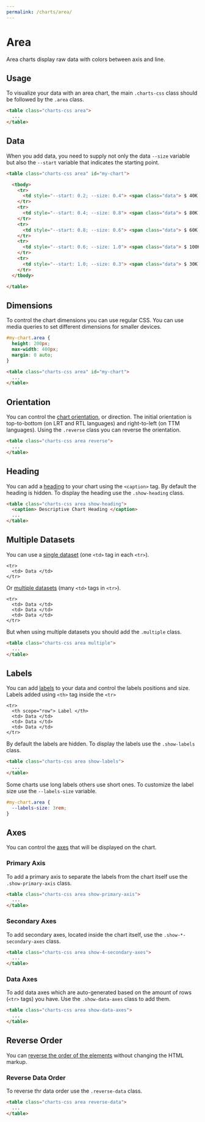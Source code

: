 ```yaml
---
permalink: /charts/area/
---
```


# Area

Area charts display raw data with colors between axis and line.

## Usage

To visualize your data with an area chart, the main `.charts-css` class should be followed by the `.area` class.

```html
<table class="charts-css area">
  ...
</table>
```

## Data

When you add data, you need to supply not only the data `--size` variable but also the `--start` variable that indicates the starting point.

```html
<table class="charts-css area" id="my-chart">

  <tbody>
    <tr>
      <td style="--start: 0.2; --size: 0.4"> <span class="data"> $ 40K </span> </td>
    </tr>
    <tr>
      <td style="--start: 0.4; --size: 0.8"> <span class="data"> $ 80K </span> </td>
    </tr>
    <tr>
      <td style="--start: 0.8; --size: 0.6"> <span class="data"> $ 60K </span> </td>
    </tr>
    <tr>
      <td style="--start: 0.6; --size: 1.0"> <span class="data"> $ 100K </span> </td>
    </tr>
    <tr>
      <td style="--start: 1.0; --size: 0.3"> <span class="data"> $ 30K </span> </td>
    </tr>
  </tbody>

</table>
```

<code-example code-example-id="area-example-1">
<template v-slot:css-code>
#area-example-1 {
  height: 200px;
  max-width: 400px;
  margin: 0 auto;
}
</template>
<template v-slot:html-code>
<table class="charts-css area hide-data" id="area-example-1">

  <caption> Area Example #1 </caption>

  <tbody>
    <tr>
      <td style="--start: 0.2; --size: 0.4"> <span class="data"> $ 40K </span> </td>
    </tr>
    <tr>
      <td style="--start: 0.4; --size: 0.8"> <span class="data"> $ 80K </span> </td>
    </tr>
    <tr>
      <td style="--start: 0.8; --size: 0.6"> <span class="data"> $ 60K </span> </td>
    </tr>
    <tr>
      <td style="--start: 0.6; --size: 1.0"> <span class="data"> $ 100K </span> </td>
    </tr>
    <tr>
      <td style="--start: 1.0; --size: 0.3"> <span class="data"> $ 30K </span> </td>
    </tr>
  </tbody>

</table>
</template>
</code-example>

## Dimensions

To control the chart dimensions you can use regular CSS. You can use media queries to set different dimensions for smaller devices.

```css
#my-chart.area {
  height: 200px;
  max-width: 400px;
  margin: 0 auto;
}
```

```html
<table class="charts-css area" id="my-chart">
  ...
</table>
```

<code-example code-example-id="area-example-2">
<template v-slot:css-code>
#area-example-2 {
  height: 200px;
  max-width: 400px;
  margin: 0 auto;
}
</template>
<template v-slot:html-code>
<table class="charts-css area" id="area-example-2">

  <caption> Area Example #2 </caption>

  <tbody>
    <tr>
      <td style="--start: 0.2; --size: 0.4"> </td>
    </tr>
    <tr>
      <td style="--start: 0.4; --size: 0.8"> </td>
    </tr>
    <tr>
      <td style="--start: 0.8; --size: 0.6"> </td>
    </tr>
    <tr>
      <td style="--start: 0.6; --size: 1.0"> </td>
    </tr>
    <tr>
      <td style="--start: 1.0; --size: 0.3"> </td>
    </tr>
  </tbody>

</table>
</template>
</code-example>

## Orientation

You can control the [chart orientation](../components/orientation/), or direction. The initial orientation is top-to-bottom (on LRT and RTL languages) and right-to-left (on TTM languages). Using the `.reverse` class you can reverse the orientation.

```html
<table class="charts-css area reverse">
  ...
</table>
```

<code-example code-example-id="area-example-3">
<template v-slot:css-code>
#area-example-3 {
  height: 200px;
  max-width: 400px;
  margin: 0 auto;
}
</template>
<template v-slot:html-code>
<table class="charts-css area reverse" id="area-example-3">

  <caption> Area Example #3 </caption>

  <tbody>
    <tr>
      <td style="--start: 0.2; --size: 0.4"> </td>
    </tr>
    <tr>
      <td style="--start: 0.4; --size: 0.8"> </td>
    </tr>
    <tr>
      <td style="--start: 0.8; --size: 0.6"> </td>
    </tr>
    <tr>
      <td style="--start: 0.6; --size: 1.0"> </td>
    </tr>
    <tr>
      <td style="--start: 1.0; --size: 0.3"> </td>
    </tr>
  </tbody>

</table>
</template>
</code-example>

## Heading

You can add a [heading](../components/heading/) to your chart using the `<caption>` tag. By default the heading is hidden. To display the heading use the `.show-heading` class.

```html
<table class="charts-css area show-heading">
  <caption> Descriptive Chart Heading </caption>
  ...
</table>
```

<code-example code-example-id="area-example-4">
<template v-slot:css-code>
#area-example-4 {
  height: 200px;
  max-width: 400px;
  margin: 0 auto;
}
</template>
<template v-slot:html-code>
<table class="charts-css area show-heading" id="area-example-4">

  <caption> Descriptive Chart Heading </caption>

  <tbody>
    <tr>
      <td style="--start: 0.2; --size: 0.4"> </td>
    </tr>
    <tr>
      <td style="--start: 0.4; --size: 0.8"> </td>
    </tr>
    <tr>
      <td style="--start: 0.8; --size: 0.6"> </td>
    </tr>
    <tr>
      <td style="--start: 0.6; --size: 1.0"> </td>
    </tr>
    <tr>
      <td style="--start: 1.0; --size: 0.3"> </td>
    </tr>
  </tbody>

</table>
</template>
</code-example>

## Multiple Datasets

You can use a [single dataset](../components/data/) (one `<td>` tag in each `<tr>`).

```html{2}
<tr>
  <td> Data </td>
</tr>
```

Or [multiple datasets](../components/datasets/) (many `<td>` tags in `<tr>`).

```html{2-4}
<tr>
  <td> Data </td>
  <td> Data </td>
  <td> Data </td>
</tr>
```

But when using multiple datasets you should add the `.multiple` class.

```html
<table class="charts-css area multiple">
  ...
</table>
```

<code-example code-example-id="area-example-5">
<template v-slot:css-code>
#area-example-5 {
  height: 200px;
  max-width: 400px;
  margin: 0 auto;
}
</template>
<template v-slot:html-code>
<table class="charts-css area multiple hide-data" id="area-example-5">

  <caption> Area Example #5 </caption>

  <tbody>
    <tr>
      <td style="--start:0.1; --size: 0.5;"> <span class="data"> 50 </span> </td>
      <td style="--start:0.0; --size: 0.2;"> <span class="data"> 20 </span> </td>
      <td style="--start:0.2; --size: 0.4;"> <span class="data"> 40 </span> </td>
    </tr>
    <tr>
      <td style="--start:0.5; --size: 0.8;"> <span class="data"> 80 </span> </td>
      <td style="--start:0.2; --size: 0.5;"> <span class="data"> 50 </span> </td>
      <td style="--start:0.4; --size: 0.1;"> <span class="data"> 10 </span> </td>
    </tr>
    <tr>
      <td style="--start:0.8; --size: 0.4;"> <span class="data"> 40 </span> </td>
      <td style="--start:0.5; --size: 0.3;"> <span class="data"> 30 </span> </td>
      <td style="--start:0.1; --size: 0.2;"> <span class="data"> 20 </span> </td>
    </tr>
  </tbody>

</table>
</template>
</code-example>

## Labels

You can add [labels](../components/labels/) to your data and control the labels positions and size. Labels added using `<th>` tag inside the `<tr>`

```html{2}
<tr>
  <th scope="row"> Label </th>
  <td> Data </td>
  <td> Data </td>
  <td> Data </td>
</tr>
```

By default the labels are hidden. To display the labels use the `.show-labels` class.

```html
<table class="charts-css area show-labels">
  ...
</table>
```

<v-row>

<code-example code-example-id="area-example-6">
<template v-slot:css-code>
#area-example-6 {
  height: 200px;
  max-width: 400px;
  margin: 0 auto;
}
</template>
<template v-slot:html-code>
<table class="charts-css area multiple hide-data show-labels" id="area-example-6">

  <caption> Area Example #6 </caption>

  <thead>
    <tr>
      <th scope="col"> Year </th>
      <th scope="col"> Progress 1 </th>
      <th scope="col"> Progress 2 </th>
      <th scope="col"> Progress 3 </th>
    </tr>
  </thead>

  <tbody>
    <tr>
      <th scope="row"> 2000 </th>
      <td style="--start:0.1; --size: 0.5;"> <span class="data"> 50 </span> </td>
      <td style="--start:0.0; --size: 0.2;"> <span class="data"> 20 </span> </td>
      <td style="--start:0.2; --size: 0.4;"> <span class="data"> 40 </span> </td>
    </tr>
    <tr>
      <th scope="row"> 2010 </th>
      <td style="--start:0.5; --size: 0.8;"> <span class="data"> 80 </span> </td>
      <td style="--start:0.2; --size: 0.5;"> <span class="data"> 50 </span> </td>
      <td style="--start:0.4; --size: 0.1;"> <span class="data"> 10 </span> </td>
    </tr>
    <tr>
      <th scope="row"> 2020 </th>
      <td style="--start:0.8; --size: 0.4;"> <span class="data"> 40 </span> </td>
      <td style="--start:0.5; --size: 0.3;"> <span class="data"> 30 </span> </td>
      <td style="--start:0.1; --size: 0.2;"> <span class="data"> 20 </span> </td>
    </tr>
  </tbody>

</table>
</template>
</code-example>

<code-example code-example-id="area-example-7">
<template v-slot:css-code>
#area-example-7 {
  height: 200px;
  max-width: 400px;
  margin: 0 auto;
}
</template>
<template v-slot:html-code>
<table class="charts-css area multiple hide-data show-labels reverse" id="area-example-7">

  <caption> Area Example #7 </caption>

  <thead>
    <tr>
      <th scope="col"> Year </th>
      <th scope="col"> Progress 1 </th>
      <th scope="col"> Progress 2 </th>
      <th scope="col"> Progress 3 </th>
    </tr>
  </thead>

  <tbody>
    <tr>
      <th scope="row"> 2000 </th>
      <td style="--start:0.1; --size: 0.5;"> <span class="data"> 50 </span> </td>
      <td style="--start:0.0; --size: 0.2;"> <span class="data"> 20 </span> </td>
      <td style="--start:0.2; --size: 0.4;"> <span class="data"> 40 </span> </td>
    </tr>
    <tr>
      <th scope="row"> 2010 </th>
      <td style="--start:0.5; --size: 0.8;"> <span class="data"> 80 </span> </td>
      <td style="--start:0.2; --size: 0.5;"> <span class="data"> 50 </span> </td>
      <td style="--start:0.4; --size: 0.1;"> <span class="data"> 10 </span> </td>
    </tr>
    <tr>
      <th scope="row"> 2020 </th>
      <td style="--start:0.8; --size: 0.4;"> <span class="data"> 40 </span> </td>
      <td style="--start:0.5; --size: 0.3;"> <span class="data"> 30 </span> </td>
      <td style="--start:0.1; --size: 0.2;"> <span class="data"> 20 </span> </td>
    </tr>
  </tbody>

</table>
</template>
</code-example>

</v-row>

Some charts use long labels others use short ones. To customize the label size use the `--labels-size` variable.

```css
#my-chart.area {
  --labels-size: 3rem;
}
```

<v-row>

<code-example code-example-id="area-example-8">
<template v-slot:css-code>
#area-example-8 {
  height: 200px;
  max-width: 400px;
  margin: 0 auto;
  --labels-size: 3rem;
}
</template>
<template v-slot:html-code>
<table class="charts-css area multiple hide-data show-labels" id="area-example-8">

  <caption> Area Example #8 </caption>

  <thead>
    <tr>
      <th scope="col"> Year </th>
      <th scope="col"> Progress 1 </th>
      <th scope="col"> Progress 2 </th>
      <th scope="col"> Progress 3 </th>
    </tr>
  </thead>

  <tbody>
    <tr>
      <th scope="row"> 2000 </th>
      <td style="--start:0.1; --size: 0.5;"> <span class="data"> 50 </span> </td>
      <td style="--start:0.0; --size: 0.2;"> <span class="data"> 20 </span> </td>
      <td style="--start:0.2; --size: 0.4;"> <span class="data"> 40 </span> </td>
    </tr>
    <tr>
      <th scope="row"> 2010 </th>
      <td style="--start:0.5; --size: 0.8;"> <span class="data"> 80 </span> </td>
      <td style="--start:0.2; --size: 0.5;"> <span class="data"> 50 </span> </td>
      <td style="--start:0.4; --size: 0.1;"> <span class="data"> 10 </span> </td>
    </tr>
    <tr>
      <th scope="row"> 2020 </th>
      <td style="--start:0.8; --size: 0.4;"> <span class="data"> 40 </span> </td>
      <td style="--start:0.5; --size: 0.3;"> <span class="data"> 30 </span> </td>
      <td style="--start:0.1; --size: 0.2;"> <span class="data"> 20 </span> </td>
    </tr>
  </tbody>

</table>
</template>
</code-example>

<code-example code-example-id="area-example-9">
<template v-slot:css-code>
#area-example-9 {
  height: 200px;
  max-width: 400px;
  margin: 0 auto;
  --labels-size: 3rem;
}
</template>
<template v-slot:html-code>
<table class="charts-css area multiple hide-data show-labels reverse" id="area-example-9">

  <caption> Area Example #9 </caption>

  <thead>
    <tr>
      <th scope="col"> Year </th>
      <th scope="col"> Progress 1 </th>
      <th scope="col"> Progress 2 </th>
      <th scope="col"> Progress 3 </th>
    </tr>
  </thead>

  <tbody>
    <tr>
      <th scope="row"> 2000 </th>
      <td style="--start:0.1; --size: 0.5;"> <span class="data"> 50 </span> </td>
      <td style="--start:0.0; --size: 0.2;"> <span class="data"> 20 </span> </td>
      <td style="--start:0.2; --size: 0.4;"> <span class="data"> 40 </span> </td>
    </tr>
    <tr>
      <th scope="row"> 2010 </th>
      <td style="--start:0.5; --size: 0.8;"> <span class="data"> 80 </span> </td>
      <td style="--start:0.2; --size: 0.5;"> <span class="data"> 50 </span> </td>
      <td style="--start:0.4; --size: 0.1;"> <span class="data"> 10 </span> </td>
    </tr>
    <tr>
      <th scope="row"> 2020 </th>
      <td style="--start:0.8; --size: 0.4;"> <span class="data"> 40 </span> </td>
      <td style="--start:0.5; --size: 0.3;"> <span class="data"> 30 </span> </td>
      <td style="--start:0.1; --size: 0.2;"> <span class="data"> 20 </span> </td>
    </tr>
  </tbody>

</table>
</template>
</code-example>

</v-row>

## Axes

You can control the [axes](../components/axes/) that will be displayed on the chart.

### Primary Axis

To add a primary axis to separate the labels from the chart itself use the `.show-primary-axis` class.

```html
<table class="charts-css area show-primary-axis">
  ...
</table>
```

<v-row>

<code-example code-example-id="area-example-10">
<template v-slot:css-code>
#area-example-10 {
  height: 200px;
  max-width: 400px;
  margin: 0 auto;
}
</template>
<template v-slot:html-code>
<table class="charts-css area multiple hide-data show-labels" id="area-example-10">

  <caption> Area Example #10 </caption>

  <thead>
    <tr>
      <th scope="col"> Year </th>
      <th scope="col"> Progress 1 </th>
      <th scope="col"> Progress 2 </th>
      <th scope="col"> Progress 3 </th>
    </tr>
  </thead>

  <tbody>
    <tr>
      <th scope="row"> 2000 </th>
      <td style="--start:0.1; --size: 0.5;"> <span class="data"> 50 </span> </td>
      <td style="--start:0.0; --size: 0.2;"> <span class="data"> 20 </span> </td>
      <td style="--start:0.2; --size: 0.4;"> <span class="data"> 40 </span> </td>
    </tr>
    <tr>
      <th scope="row"> 2010 </th>
      <td style="--start:0.5; --size: 0.8;"> <span class="data"> 80 </span> </td>
      <td style="--start:0.2; --size: 0.5;"> <span class="data"> 50 </span> </td>
      <td style="--start:0.4; --size: 0.1;"> <span class="data"> 10 </span> </td>
    </tr>
    <tr>
      <th scope="row"> 2020 </th>
      <td style="--start:0.8; --size: 0.4;"> <span class="data"> 40 </span> </td>
      <td style="--start:0.5; --size: 0.3;"> <span class="data"> 30 </span> </td>
      <td style="--start:0.1; --size: 0.2;"> <span class="data"> 20 </span> </td>
    </tr>
  </tbody>

</table>
</template>
</code-example>

<code-example code-example-id="area-example-11">
<template v-slot:css-code>
#area-example-11 {
  height: 200px;
  max-width: 400px;
  margin: 0 auto;
}
</template>
<template v-slot:html-code>
<table class="charts-css area multiple hide-data show-labels show-primary-axis" id="area-example-11">

  <caption> Area Example #11 </caption>

  <thead>
    <tr>
      <th scope="col"> Year </th>
      <th scope="col"> Progress 1 </th>
      <th scope="col"> Progress 2 </th>
      <th scope="col"> Progress 3 </th>
    </tr>
  </thead>

  <tbody>
    <tr>
      <th scope="row"> 2000 </th>
      <td style="--start:0.1; --size: 0.5;"> <span class="data"> 50 </span> </td>
      <td style="--start:0.0; --size: 0.2;"> <span class="data"> 20 </span> </td>
      <td style="--start:0.2; --size: 0.4;"> <span class="data"> 40 </span> </td>
    </tr>
    <tr>
      <th scope="row"> 2010 </th>
      <td style="--start:0.5; --size: 0.8;"> <span class="data"> 80 </span> </td>
      <td style="--start:0.2; --size: 0.5;"> <span class="data"> 50 </span> </td>
      <td style="--start:0.4; --size: 0.1;"> <span class="data"> 10 </span> </td>
    </tr>
    <tr>
      <th scope="row"> 2020 </th>
      <td style="--start:0.8; --size: 0.4;"> <span class="data"> 40 </span> </td>
      <td style="--start:0.5; --size: 0.3;"> <span class="data"> 30 </span> </td>
      <td style="--start:0.1; --size: 0.2;"> <span class="data"> 20 </span> </td>
    </tr>
  </tbody>

</table>
</template>
</code-example>

</v-row>

### Secondary Axes

To add secondary axes, located inside the chart itself, use the `.show-*-secondary-axes` class.

```html
<table class="charts-css area show-4-secondary-axes">
  ...
</table>
```

<v-row>

<code-example code-example-id="area-example-12">
<template v-slot:css-code>
#area-example-12 {
  height: 200px;
  max-width: 400px;
  margin: 0 auto;
}
</template>
<template v-slot:html-code>
<table class="charts-css area multiple hide-data show-labels show-primary-axis show-4-secondary-axes" id="area-example-12">

  <caption> Area Example #12 </caption>

  <thead>
    <tr>
      <th scope="col"> Year </th>
      <th scope="col"> Progress 1 </th>
      <th scope="col"> Progress 2 </th>
      <th scope="col"> Progress 3 </th>
    </tr>
  </thead>

  <tbody>
    <tr>
      <th scope="row"> 2000 </th>
      <td style="--start:0.1; --size: 0.5;"> <span class="data"> 50 </span> </td>
      <td style="--start:0.0; --size: 0.2;"> <span class="data"> 20 </span> </td>
      <td style="--start:0.2; --size: 0.4;"> <span class="data"> 40 </span> </td>
    </tr>
    <tr>
      <th scope="row"> 2010 </th>
      <td style="--start:0.5; --size: 0.8;"> <span class="data"> 80 </span> </td>
      <td style="--start:0.2; --size: 0.5;"> <span class="data"> 50 </span> </td>
      <td style="--start:0.4; --size: 0.1;"> <span class="data"> 10 </span> </td>
    </tr>
    <tr>
      <th scope="row"> 2020 </th>
      <td style="--start:0.8; --size: 0.4;"> <span class="data"> 40 </span> </td>
      <td style="--start:0.5; --size: 0.3;"> <span class="data"> 30 </span> </td>
      <td style="--start:0.1; --size: 0.2;"> <span class="data"> 20 </span> </td>
    </tr>
  </tbody>

</table>
</template>
</code-example>

<code-example code-example-id="area-example-13">
<template v-slot:css-code>
#area-example-13 {
  height: 200px;
  max-width: 400px;
  margin: 0 auto;
}
</template>
<template v-slot:html-code>
<table class="charts-css area multiple hide-data show-labels show-primary-axis show-10-secondary-axes" id="area-example-13">

  <caption> Area Example #13 </caption>

  <thead>
    <tr>
      <th scope="col"> Year </th>
      <th scope="col"> Progress 1 </th>
      <th scope="col"> Progress 2 </th>
      <th scope="col"> Progress 3 </th>
    </tr>
  </thead>

  <tbody>
    <tr>
      <th scope="row"> 2000 </th>
      <td style="--start:0.1; --size: 0.5;"> <span class="data"> 50 </span> </td>
      <td style="--start:0.0; --size: 0.2;"> <span class="data"> 20 </span> </td>
      <td style="--start:0.2; --size: 0.4;"> <span class="data"> 40 </span> </td>
    </tr>
    <tr>
      <th scope="row"> 2010 </th>
      <td style="--start:0.5; --size: 0.8;"> <span class="data"> 80 </span> </td>
      <td style="--start:0.2; --size: 0.5;"> <span class="data"> 50 </span> </td>
      <td style="--start:0.4; --size: 0.1;"> <span class="data"> 10 </span> </td>
    </tr>
    <tr>
      <th scope="row"> 2020 </th>
      <td style="--start:0.8; --size: 0.4;"> <span class="data"> 40 </span> </td>
      <td style="--start:0.5; --size: 0.3;"> <span class="data"> 30 </span> </td>
      <td style="--start:0.1; --size: 0.2;"> <span class="data"> 20 </span> </td>
    </tr>
  </tbody>

</table>
</template>
</code-example>

</v-row>

### Data Axes

To add data axes which are auto-generated based on the amount of rows (`<tr>` tags) you have. Use the `.show-data-axes` class to add them.

```html
<table class="charts-css area show-data-axes">
  ...
</table>
```

<v-row>

<code-example code-example-id="area-example-14">
<template v-slot:css-code>
#area-example-14 {
  height: 200px;
  max-width: 400px;
  margin: 0 auto;
}
</template>
<template v-slot:html-code>
<table class="charts-css area multiple hide-data show-labels show-primary-axis show-data-axes" id="area-example-14">

  <caption> Area Example #14 </caption>

  <thead>
    <tr>
      <th scope="col"> Year </th>
      <th scope="col"> Progress 1 </th>
      <th scope="col"> Progress 2 </th>
      <th scope="col"> Progress 3 </th>
    </tr>
  </thead>

  <tbody>
    <tr>
      <th scope="row"> 2000 </th>
      <td style="--start:0.1; --size: 0.5;"> <span class="data"> 50 </span> </td>
      <td style="--start:0.0; --size: 0.2;"> <span class="data"> 20 </span> </td>
      <td style="--start:0.2; --size: 0.4;"> <span class="data"> 40 </span> </td>
    </tr>
    <tr>
      <th scope="row"> 2010 </th>
      <td style="--start:0.5; --size: 0.8;"> <span class="data"> 80 </span> </td>
      <td style="--start:0.2; --size: 0.5;"> <span class="data"> 50 </span> </td>
      <td style="--start:0.4; --size: 0.1;"> <span class="data"> 10 </span> </td>
    </tr>
    <tr>
      <th scope="row"> 2020 </th>
      <td style="--start:0.8; --size: 0.4;"> <span class="data"> 40 </span> </td>
      <td style="--start:0.5; --size: 0.3;"> <span class="data"> 30 </span> </td>
      <td style="--start:0.1; --size: 0.2;"> <span class="data"> 20 </span> </td>
    </tr>
  </tbody>

</table>
</template>
</code-example>

<code-example code-example-id="area-example-15">
<template v-slot:css-code>
#area-example-15 {
  height: 200px;
  max-width: 400px;
  margin: 0 auto;
}
</template>
<template v-slot:html-code>
<table class="charts-css area multiple hide-data show-labels show-primary-axis show-4-secondary-axes show-data-axes" id="area-example-15">

  <caption> Area Example #15 </caption>

  <thead>
    <tr>
      <th scope="col"> Year </th>
      <th scope="col"> Progress 1 </th>
      <th scope="col"> Progress 2 </th>
      <th scope="col"> Progress 3 </th>
    </tr>
  </thead>

  <tbody>
    <tr>
      <th scope="row"> 2000 </th>
      <td style="--start:0.1; --size: 0.5;"> <span class="data"> 50 </span> </td>
      <td style="--start:0.0; --size: 0.2;"> <span class="data"> 20 </span> </td>
      <td style="--start:0.2; --size: 0.4;"> <span class="data"> 40 </span> </td>
    </tr>
    <tr>
      <th scope="row"> 2010 </th>
      <td style="--start:0.5; --size: 0.8;"> <span class="data"> 80 </span> </td>
      <td style="--start:0.2; --size: 0.5;"> <span class="data"> 50 </span> </td>
      <td style="--start:0.4; --size: 0.1;"> <span class="data"> 10 </span> </td>
    </tr>
    <tr>
      <th scope="row"> 2020 </th>
      <td style="--start:0.8; --size: 0.4;"> <span class="data"> 40 </span> </td>
      <td style="--start:0.5; --size: 0.3;"> <span class="data"> 30 </span> </td>
      <td style="--start:0.1; --size: 0.2;"> <span class="data"> 20 </span> </td>
    </tr>
  </tbody>

</table>
</template>
</code-example>

</v-row>

## Reverse Order

You can [reverse the order of the elements](../components/reverse-order/) without changing the HTML markup.

### Reverse Data Order

To reverse thr data order use the `.reverse-data` class.

```html
<table class="charts-css area reverse-data">
  ...
</table>
```

<v-row>

<code-example code-example-id="area-example-16">
<template v-slot:css-code>
#area-example-16 {
  height: 200px;
  max-width: 400px;
  margin: 0 auto;
}
</template>
<template v-slot:html-code>
<table class="charts-css area multiple hide-data show-labels" id="area-example-16">

  <caption> Area Example #16 </caption>

  <thead>
    <tr>
      <th scope="col"> Year </th>
      <th scope="col"> Progress 1 </th>
      <th scope="col"> Progress 2 </th>
      <th scope="col"> Progress 3 </th>
    </tr>
  </thead>

  <tbody>
    <tr>
      <th scope="row"> 2000 </th>
      <td style="--start:0.1; --size: 0.5;"> <span class="data"> 50 </span> </td>
      <td style="--start:0.0; --size: 0.2;"> <span class="data"> 20 </span> </td>
      <td style="--start:0.2; --size: 0.4;"> <span class="data"> 40 </span> </td>
    </tr>
    <tr>
      <th scope="row"> 2010 </th>
      <td style="--start:0.5; --size: 0.8;"> <span class="data"> 80 </span> </td>
      <td style="--start:0.2; --size: 0.5;"> <span class="data"> 50 </span> </td>
      <td style="--start:0.4; --size: 0.1;"> <span class="data"> 10 </span> </td>
    </tr>
    <tr>
      <th scope="row"> 2020 </th>
      <td style="--start:0.8; --size: 0.4;"> <span class="data"> 40 </span> </td>
      <td style="--start:0.5; --size: 0.3;"> <span class="data"> 30 </span> </td>
      <td style="--start:0.1; --size: 0.2;"> <span class="data"> 20 </span> </td>
    </tr>
  </tbody>

</table>
</template>
</code-example>

<code-example code-example-id="area-example-17">
<template v-slot:css-code>
#area-example-17 {
  height: 200px;
  max-width: 400px;
  margin: 0 auto;
}
</template>
<template v-slot:html-code>
<table class="charts-css area multiple hide-data show-labels reverse-data" id="area-example-17">

  <caption> Area Example #17 </caption>

  <thead>
    <tr>
      <th scope="col"> Year </th>
      <th scope="col"> Progress 1 </th>
      <th scope="col"> Progress 2 </th>
      <th scope="col"> Progress 3 </th>
    </tr>
  </thead>

  <tbody>
    <tr>
      <th scope="row"> 2000 </th>
      <td style="--start:0.1; --size: 0.5;"> <span class="data"> 50 </span> </td>
      <td style="--start:0.0; --size: 0.2;"> <span class="data"> 20 </span> </td>
      <td style="--start:0.2; --size: 0.4;"> <span class="data"> 40 </span> </td>
    </tr>
    <tr>
      <th scope="row"> 2010 </th>
      <td style="--start:0.5; --size: 0.8;"> <span class="data"> 80 </span> </td>
      <td style="--start:0.2; --size: 0.5;"> <span class="data"> 50 </span> </td>
      <td style="--start:0.4; --size: 0.1;"> <span class="data"> 10 </span> </td>
    </tr>
    <tr>
      <th scope="row"> 2020 </th>
      <td style="--start:0.8; --size: 0.4;"> <span class="data"> 40 </span> </td>
      <td style="--start:0.5; --size: 0.3;"> <span class="data"> 30 </span> </td>
      <td style="--start:0.1; --size: 0.2;"> <span class="data"> 20 </span> </td>
    </tr>
  </tbody>

</table>
</template>
</code-example>

</v-row>

